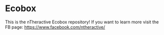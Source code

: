 # Ecobox
This is the nTheractive Ecobox repository! If you want to learn more visit the FB page: https://www.facebook.com/ntheractive/
